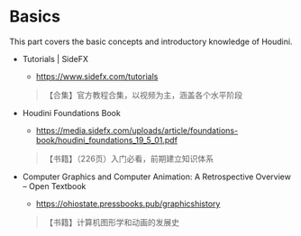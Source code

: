 # Basics
This part covers the basic concepts and introductory knowledge of Houdini.

* Tutorials | SideFX
  * https://www.sidefx.com/tutorials
  >【合集】官方教程合集，以视频为主，涵盖各个水平阶段

* Houdini Foundations Book
  * https://media.sidefx.com/uploads/article/foundations-book/houdini_foundations_19_5_01.pdf
  >【书籍】（226页）入门必看，前期建立知识体系

* Computer Graphics and Computer Animation: A Retrospective Overview – Open Textbook
  * https://ohiostate.pressbooks.pub/graphicshistory
  >【书籍】计算机图形学和动画的发展史